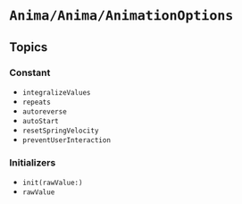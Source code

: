 # ``Anima/Anima/AnimationOptions``

## Topics

### Constant

- ``integralizeValues``
- ``repeats``
- ``autoreverse``
- ``autoStart``
- ``resetSpringVelocity``
- ``preventUserInteraction``

### Initializers

- ``init(rawValue:)``
- ``rawValue``
